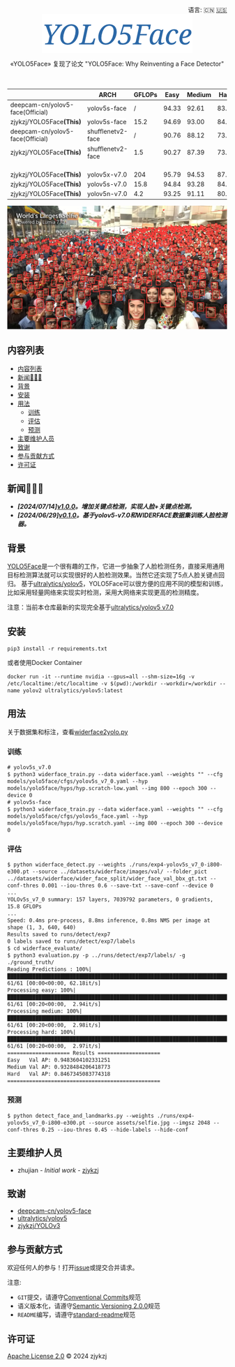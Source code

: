 <div align="right">
  语言:
    🇨🇳
  <a title="英语" href="./README.md">🇺🇸</a>
</div>

<div align="center"><a title="" href="https://github.com/zjykzj/YOLO5Face"><img align="center" src="assets/logo/YOLO5Face.png" alt=""></a></div>

<p align="center">
  «YOLO5Face» 复现了论文 "YOLO5Face: Why Reinventing a Face Detector"
<br>
<br>
  <a href="https://github.com/RichardLitt/standard-readme"><img src="https://img.shields.io/badge/standard--readme-OK-green.svg?style=flat-square" alt=""></a>
  <a href="https://conventionalcommits.org"><img src="https://img.shields.io/badge/Conventional%20Commits-1.0.0-yellow.svg" alt=""></a>
  <a href="http://commitizen.github.io/cz-cli/"><img src="https://img.shields.io/badge/commitizen-friendly-brightgreen.svg" alt=""></a>
</p>

<!-- <style type="text/css">
.tg  {border-collapse:collapse;border-spacing:0;}
.tg td{border-color:black;border-style:solid;border-width:1px;font-family:Arial, sans-serif;font-size:14px;
  overflow:hidden;padding:10px 5px;word-break:normal;}
.tg th{border-color:black;border-style:solid;border-width:1px;font-family:Arial, sans-serif;font-size:14px;
  font-weight:normal;overflow:hidden;padding:10px 5px;word-break:normal;}
.tg .tg-zkss{background-color:#FFF;border-color:inherit;color:#333;text-align:center;vertical-align:top}
.tg .tg-vc3l{background-color:#FFF;border-color:inherit;color:#1F2328;text-align:center;vertical-align:top}
.tg .tg-c3ow{border-color:inherit;text-align:center;vertical-align:top}
.tg .tg-fr9f{background-color:#FFF;border-color:inherit;color:#333;font-weight:bold;text-align:center;vertical-align:top}
.tg .tg-jw1t{background-color:#FFF;border-color:inherit;color:#555;font-weight:bold;text-align:center;vertical-align:top}
.tg .tg-7btt{border-color:inherit;font-weight:bold;text-align:center;vertical-align:top}
.tg .tg-9y4h{background-color:#FFF;border-color:inherit;color:#1F2328;text-align:center;vertical-align:middle}
.tg .tg-y5w1{background-color:#FFF;border-color:inherit;color:#00E;font-weight:bold;text-align:center;vertical-align:top}
</style> -->
<table class="tg"><thead>
  <tr>
    <th class="tg-fr9f"></th>
    <th class="tg-fr9f">ARCH</th>
    <th class="tg-fr9f">GFLOPs</th>
    <th class="tg-jw1t">Easy</th>
    <th class="tg-7btt">Medium</th>
    <th class="tg-7btt">Hard</th>
  </tr></thead>
<tbody>
  <tr>
    <td class="tg-fr9f">deepcam-cn/yolov5-face(Official)</td>
    <td class="tg-zkss"><span style="background-color:#FFF">yolov5s-face</span></td>
    <td class="tg-zkss">/</td>
    <td class="tg-9y4h">94.33</td>
    <td class="tg-9y4h">92.61</td>
    <td class="tg-9y4h">83.15</td>
  </tr>
  <tr>
    <td class="tg-y5w1">zjykzj/YOLO5Face<span style="font-weight:700;font-style:normal">(This)</span></td>
    <td class="tg-zkss"><span style="background-color:#FFF">yolov5s-face</span></td>
    <td class="tg-vc3l">15.2</td>
    <td class="tg-9y4h">94.69</td>
    <td class="tg-c3ow">93.00</td>
    <td class="tg-c3ow">84.73</td>
  </tr>
  <tr>
    <td class="tg-fr9f">deepcam-cn/yolov5-face(Official)</td>
    <td class="tg-zkss"><span style="background-color:#FFF">shufflenetv2-face</span></td>
    <td class="tg-vc3l">/</td>
    <td class="tg-zkss">90.76</td>
    <td class="tg-vc3l">88.12</td>
    <td class="tg-vc3l">73.82</td>
  </tr>
  <tr>
    <td class="tg-y5w1">zjykzj/YOLO5Face<span style="font-weight:700;font-style:normal">(This)</span></td>
    <td class="tg-zkss"><span style="background-color:#FFF">shufflenetv2-face</span></td>
    <td class="tg-vc3l">1.5</td>
    <td class="tg-9y4h">90.27</td>
    <td class="tg-c3ow">87.39</td>
    <td class="tg-c3ow">73.60</td>
  </tr>
  <tr style="height:20px; background-color:#f2f2f2;">
    <!-- 这里可以不放<td>标签，也可以放空白的<td>标签以保持对齐 -->
  </tr>
  <tr>
    <td class="tg-y5w1">zjykzj/YOLO5Face<span style="font-weight:700;font-style:normal">(This)</span></td>
    <td class="tg-zkss"><span style="background-color:#FFF">yolov5x-v7.0</span></td>
    <td class="tg-vc3l">204</td>
    <td class="tg-zkss">95.79</td>
    <td class="tg-vc3l">94.53</td>
    <td class="tg-vc3l">87.63</td>
  </tr>
  <tr>
    <td class="tg-y5w1">zjykzj/YOLO5Face<span style="font-weight:700;font-style:normal">(This)</span></td>
    <td class="tg-zkss"><span style="background-color:#FFF">yolov5s-v7.0</span></td>
    <td class="tg-vc3l">15.8</td>
    <td class="tg-zkss">94.84</td>
    <td class="tg-vc3l">93.28</td>
    <td class="tg-vc3l">84.67</td>
  </tr>
  <tr>
    <td class="tg-y5w1">zjykzj/YOLO5Face<span style="font-weight:700;font-style:normal">(This)</span></td>
    <td class="tg-zkss"><span style="background-color:#FFF">yolov5n-v7.0</span></td>
    <td class="tg-vc3l">4.2</td>
    <td class="tg-zkss">93.25</td>
    <td class="tg-vc3l">91.11</td>
    <td class="tg-vc3l">80.33</td>
  </tr>
</tbody></table>

![](./assets/results/selfie.jpg)

## 内容列表

- [内容列表](#内容列表)
- [新闻🚀🚀🚀](#新闻)
- [背景](#背景)
- [安装](#安装)
- [用法](#用法)
  - [训练](#训练)
  - [评估](#评估)
  - [预测](#预测)
- [主要维护人员](#主要维护人员)
- [致谢](#致谢)
- [参与贡献方式](#参与贡献方式)
- [许可证](#许可证)

## 新闻🚀🚀🚀

* ***[2024/07/14][v1.0.0](https://github.com/zjykzj/YOLO5Face/releases/tag/v1.0.0)。增加关键点检测，实现人脸+关键点检测。***
* ***[2024/06/29][v0.1.0](https://github.com/zjykzj/YOLO5Face/releases/tag/v0.1.0)。基于yolov5-v7.0和WIDERFACE数据集训练人脸检测器。***

## 背景

[YOLO5Face](https://arxiv.org/abs/2105.12931)是一个很有趣的工作，它进一步抽象了人脸检测任务，直接采用通用目标检测算法就可以实现很好的人脸检测效果。当然它还实现了5点人脸关键点回归。 基于[ultralytics/yolov5](https://github.com/ultralytics/yolov5)，YOLO5Face可以很方便的应用不同的模型和训练，比如采用轻量网络来实现实时检测，采用大网络来实现更高的检测精度。

注意：当前本仓库最新的实现完全基于[ultralytics/yolov5 v7.0](https://github.com/ultralytics/yolov5/releases/tag/v7.0)

## 安装

```shell
pip3 install -r requirements.txt
```

或者使用Docker Container

```shell
docker run -it --runtime nvidia --gpus=all --shm-size=16g -v /etc/localtime:/etc/localtime -v $(pwd):/workdir --workdir=/workdir --name yolov2 ultralytics/yolov5:latest
```

## 用法

关于数据集和标注，查看[widerface2yolo.py](./widerface2yolo.py)

### 训练

```shell
# yolov5s_v7.0
$ python3 widerface_train.py --data widerface.yaml --weights "" --cfg models/yolo5face/cfgs/yolov5s_v7_0.yaml --hyp models/yolo5face/hyps/hyp.scratch-low.yaml --img 800 --epoch 300 --device 0
# yolov5s-face
$ python3 widerface_train.py --data widerface.yaml --weights "" --cfg models/yolo5face/cfgs/yolov5s_face.yaml --hyp models/yolo5face/hyps/hyp.scratch.yaml --img 800 --epoch 300 --device 0
```

### 评估

```shell
$ python widerface_detect.py --weights ./runs/exp4-yolov5s_v7_0-i800-e300.pt --source ../datasets/widerface/images/val/ --folder_pict ../datasets/widerface/wider_face_split/wider_face_val_bbx_gt.txt --conf-thres 0.001 --iou-thres 0.6 --save-txt --save-conf --device 0
...
YOLOv5s_v7_0 summary: 157 layers, 7039792 parameters, 0 gradients, 15.8 GFLOPs
...
Speed: 0.4ms pre-process, 8.8ms inference, 0.8ms NMS per image at shape (1, 3, 640, 640)
Results saved to runs/detect/exp7
0 labels saved to runs/detect/exp7/labels
$ cd widerface_evaluate/
$ python3 evaluation.py -p ../runs/detect/exp7/labels/ -g ./ground_truth/
Reading Predictions : 100%|█████████████████████████████████████████████████████████████████████████████████████████████████████████| 61/61 [00:00<00:00, 62.18it/s]
Processing easy: 100%|██████████████████████████████████████████████████████████████████████████████████████████████████████████████| 61/61 [00:20<00:00,  2.94it/s]
Processing medium: 100%|████████████████████████████████████████████████████████████████████████████████████████████████████████████| 61/61 [00:20<00:00,  2.98it/s]
Processing hard: 100%|██████████████████████████████████████████████████████████████████████████████████████████████████████████████| 61/61 [00:20<00:00,  2.97it/s]
==================== Results ====================
Easy   Val AP: 0.9483604102331251
Medium Val AP: 0.9328484206418773
Hard   Val AP: 0.8467345083774318
=================================================
```

### 预测

```shell
$ python detect_face_and_landmarks.py --weights ./runs/exp4-yolov5s_v7_0-i800-e300.pt --source assets/selfie.jpg --imgsz 2048 --conf-thres 0.25 --iou-thres 0.45 --hide-labels --hide-conf
```

## 主要维护人员

* zhujian - *Initial work* - [zjykzj](https://github.com/zjykzj)

## 致谢

* [deepcam-cn/yolov5-face](https://github.com/deepcam-cn/yolov5-face)
* [ultralytics/yolov5](https://github.com/ultralytics/yolov5)
* [zjykzj/YOLOv3](https://github.com/zjykzj/YOLOv3)

## 参与贡献方式

欢迎任何人的参与！打开[issue](https://github.com/zjykzj/YOLO5Face/issues)或提交合并请求。

注意:

* `GIT`提交，请遵守[Conventional Commits](https://www.conventionalcommits.org/en/v1.0.0-beta.4/)规范
* 语义版本化，请遵守[Semantic Versioning 2.0.0](https://semver.org)规范
* `README`编写，请遵守[standard-readme](https://github.com/RichardLitt/standard-readme)规范

## 许可证

[Apache License 2.0](LICENSE) © 2024 zjykzj